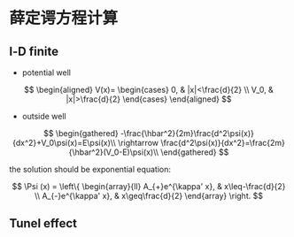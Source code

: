 # 薛定谔方程计算

## l-D finite

- potential well

$$
\begin{aligned}
    V(x)=
    \begin{cases}
        0, & |x|<\frac{d}{2} \\
        V_0, & |x|>\frac{d}{2}
    \end{cases}
\end{aligned}
$$

- outside well

$$
\begin{gathered}
-\frac{\hbar^2}{2m}\frac{d^2\psi(x)}{dx^2}+V_0\psi(x)=E\psi(x)\\
\rightarrow \frac{d^2\psi(x)}{dx^2}=\frac{2m}{\hbar^2}(V_0-E)\psi(x)\\
\end{gathered}
$$

the solution should be exponential equation:

$$
\Psi (x) = 
\left\{
\begin{array}{ll}
    A_{+}e^{\kappa' x}, & x\leq-\frac{d}{2} \\
    A_{-}e^{\kappa' x}, & x\geq\frac{d}{2}
\end{array}
\right.
$$

## Tunel effect


